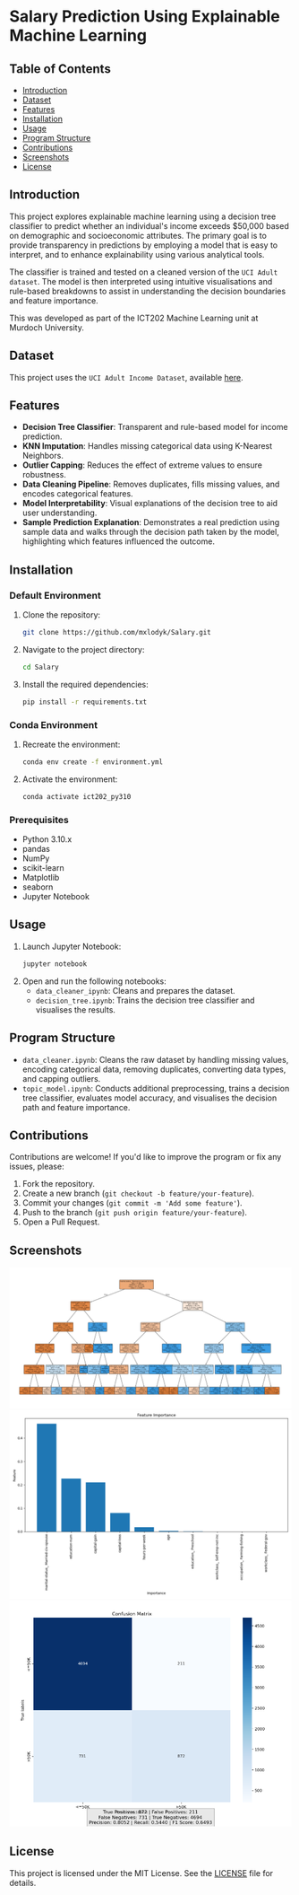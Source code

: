 # Salary Prediction Using Explainable Machine Learning

## Table of Contents
- [Introduction](#introduction)
- [Dataset](#dataset)
- [Features](#features)
- [Installation](#installation)
- [Usage](#usage)
- [Program Structure](#program-structure)
- [Contributions](#contributions)
- [Screenshots](#screenshots)
- [License](#license)

## Introduction
This project explores explainable machine learning using a decision tree classifier to predict whether an individual's income exceeds $50,000 based on demographic and socioeconomic attributes. The primary goal is to provide transparency in predictions by employing a model that is easy to interpret, and to enhance explainability using various analytical tools.

The classifier is trained and tested on a cleaned version of the `UCI Adult dataset`. The model is then interpreted using intuitive visualisations and rule-based breakdowns to assist in understanding the decision boundaries and feature importance.

This was developed as part of the ICT202 Machine Learning unit at Murdoch University.

## Dataset
This project uses the `UCI Adult Income Dataset`, available [here](https://archive.ics.uci.edu/dataset/2/adult).

## Features
- **Decision Tree Classifier**: Transparent and rule-based model for income prediction.
- **KNN Imputation**: Handles missing categorical data using K-Nearest Neighbors.
- **Outlier Capping**: Reduces the effect of extreme values to ensure robustness.
- **Data Cleaning Pipeline**: Removes duplicates, fills missing values, and encodes categorical features.
- **Model Interpretability**: Visual explanations of the decision tree to aid user understanding.
- **Sample Prediction Explanation**: Demonstrates a real prediction using sample data and walks through the decision path taken by the model, highlighting which features influenced the outcome.

## Installation
### Default Environment
1. Clone the repository:
    ```bash
    git clone https://github.com/mxlodyk/Salary.git
    ```
2. Navigate to the project directory:
    ```bash
    cd Salary
    ```
3. Install the required dependencies:
    ```bash
    pip install -r requirements.txt
    ```
### Conda Environment
1. Recreate the environment:
    ```bash
    conda env create -f environment.yml
    ```
2. Activate the environment:
    ```bash
    conda activate ict202_py310
    ```

### Prerequisites
- Python 3.10.x
- pandas
- NumPy
- scikit-learn
- Matplotlib
- seaborn
- Jupyter Notebook

## Usage
1. Launch Jupyter Notebook:
    ```bash
    jupyter notebook
    ```
2. Open and run the following notebooks:
    - `data_cleaner_ipynb`: Cleans and prepares the dataset.
    - `decision_tree.ipynb`: Trains the decision tree classifier and visualises the results.

## Program Structure
- `data_cleaner.ipynb`: Cleans the raw dataset by handling missing values, encoding categorical data, removing duplicates, converting data types, and capping outliers.
- `topic_model.ipynb`: Conducts additional preprocessing, trains a decision tree classifier, evaluates model accuracy, and visualises the decision path and feature importance.

## Contributions
Contributions are welcome! If you'd like to improve the program or fix any issues, please:
1. Fork the repository.
2. Create a new branch (`git checkout -b feature/your-feature`).
3. Commit your changes (`git commit -m 'Add some feature'`).
4. Push to the branch (`git push origin feature/your-feature`).
5. Open a Pull Request.

## Screenshots
![Decision Tree](screenshots/decision_tree.png)
![Feature Importance](screenshots/feature_importance.png)
![Confusion Matrix](screenshots/confusion_matrix.png)

## License
This project is licensed under the MIT License. See the [LICENSE](LICENSE) file for details.
